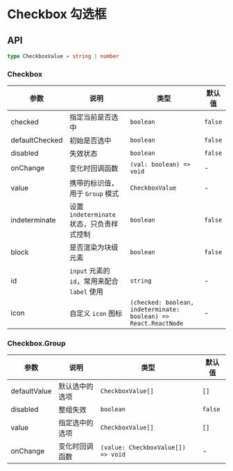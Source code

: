 # Checkbox 勾选框

<code src="./demos/index.tsx"></code>

## API

```ts | pure
type CheckboxValue = string | number
```

### Checkbox

| 参数           | 说明                                         | 类型                                                            | 默认值  |
| -------------- | -------------------------------------------- | --------------------------------------------------------------- | ------- |
| checked        | 指定当前是否选中                             | `boolean`                                                       | `false` |
| defaultChecked | 初始是否选中                                 | `boolean`                                                       | `false` |
| disabled       | 失效状态                                     | `boolean`                                                       | `false` |
| onChange       | 变化时回调函数                               | `(val: boolean) => void`                                        | -       |
| value          | 携带的标识值，用于 `Group` 模式              | `CheckboxValue`                                                 | -       |
| indeterminate  | 设置 `indeterminate` 状态，只负责样式控制    | `boolean`                                                       | `false` |
| block          | 是否渲染为块级元素                           | `boolean`                                                       | `false` |
| id             | `input` 元素的 `id`，常用来配合 `label` 使用 | `string`                                                        | -       |
| icon           | 自定义 `icon` 图标                           | `(checked: boolean, indeterminate: boolean) => React.ReactNode` | -       |

### Checkbox.Group

| 参数         | 说明           | 类型                               | 默认值  |
| ------------ | -------------- | ---------------------------------- | ------- |
| defaultValue | 默认选中的选项 | `CheckboxValue[]`                  | `[]`    |
| disabled     | 整组失效       | `boolean`                          | `false` |
| value        | 指定选中的选项 | `CheckboxValue[]`                  | `[]`    |
| onChange     | 变化时回调函数 | `(value: CheckboxValue[]) => void` | -       |
